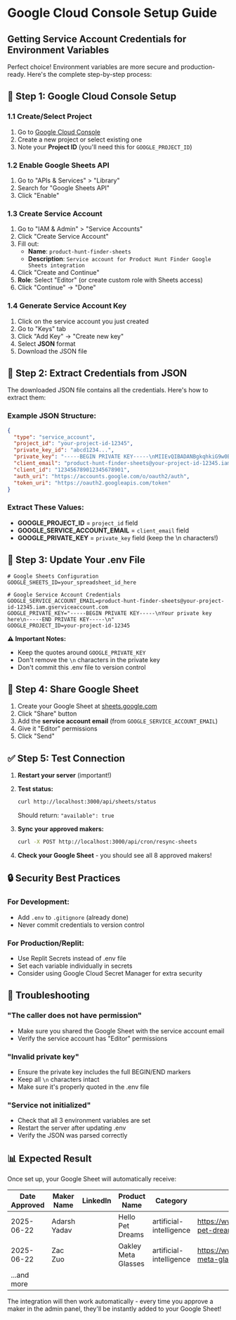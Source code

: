 # Google Cloud Console Setup Guide
## Getting Service Account Credentials for Environment Variables

Perfect choice! Environment variables are more secure and production-ready. Here's the complete step-by-step process:

## 🔧 **Step 1: Google Cloud Console Setup**

### 1.1 Create/Select Project
1. Go to [Google Cloud Console](https://console.cloud.google.com/)
2. Create a new project or select existing one
3. Note your **Project ID** (you'll need this for `GOOGLE_PROJECT_ID`)

### 1.2 Enable Google Sheets API
1. Go to "APIs & Services" > "Library"
2. Search for "Google Sheets API"
3. Click "Enable"

### 1.3 Create Service Account
1. Go to "IAM & Admin" > "Service Accounts"
2. Click "Create Service Account"
3. Fill out:
   - **Name**: `product-hunt-finder-sheets`
   - **Description**: `Service account for Product Hunt Finder Google Sheets integration`
4. Click "Create and Continue"
5. **Role**: Select "Editor" (or create custom role with Sheets access)
6. Click "Continue" → "Done"

### 1.4 Generate Service Account Key
1. Click on the service account you just created
2. Go to "Keys" tab
3. Click "Add Key" → "Create new key"
4. Select **JSON** format
5. Download the JSON file

## 🔑 **Step 2: Extract Credentials from JSON**

The downloaded JSON file contains all the credentials. Here's how to extract them:

### Example JSON Structure:
```json
{
  "type": "service_account",
  "project_id": "your-project-id-12345",
  "private_key_id": "abcd1234...",
  "private_key": "-----BEGIN PRIVATE KEY-----\nMIIEvQIBADANBgkqhkiG9w0BAQEFAASCBKcwggSjAgEAAoIBAQC...\n-----END PRIVATE KEY-----\n",
  "client_email": "product-hunt-finder-sheets@your-project-id-12345.iam.gserviceaccount.com",
  "client_id": "123456789012345678901",
  "auth_uri": "https://accounts.google.com/o/oauth2/auth",
  "token_uri": "https://oauth2.googleapis.com/token"
}
```

### Extract These Values:
- **GOOGLE_PROJECT_ID** = `project_id` field
- **GOOGLE_SERVICE_ACCOUNT_EMAIL** = `client_email` field  
- **GOOGLE_PRIVATE_KEY** = `private_key` field (keep the \n characters!)

## 📝 **Step 3: Update Your .env File**

```env
# Google Sheets Configuration
GOOGLE_SHEETS_ID=your_spreadsheet_id_here

# Google Service Account Credentials
GOOGLE_SERVICE_ACCOUNT_EMAIL=product-hunt-finder-sheets@your-project-id-12345.iam.gserviceaccount.com
GOOGLE_PRIVATE_KEY="-----BEGIN PRIVATE KEY-----\nYour private key here\n-----END PRIVATE KEY-----\n"
GOOGLE_PROJECT_ID=your-project-id-12345
```

**⚠️ Important Notes:**
- Keep the quotes around `GOOGLE_PRIVATE_KEY`
- Don't remove the `\n` characters in the private key
- Don't commit this .env file to version control

## 🔗 **Step 4: Share Google Sheet**

1. Create your Google Sheet at [sheets.google.com](https://sheets.google.com)
2. Click "Share" button
3. Add the **service account email** (from `GOOGLE_SERVICE_ACCOUNT_EMAIL`)
4. Give it "Editor" permissions
5. Click "Send"

## ✅ **Step 5: Test Connection**

1. **Restart your server** (important!)
2. **Test status:**
   ```bash
   curl http://localhost:3000/api/sheets/status
   ```
   Should return: `"available": true`

3. **Sync your approved makers:**
   ```bash
   curl -X POST http://localhost:3000/api/cron/resync-sheets
   ```

4. **Check your Google Sheet** - you should see all 8 approved makers!

## 🔒 **Security Best Practices**

### For Development:
- Add `.env` to `.gitignore` (already done)
- Never commit credentials to version control

### For Production/Replit:
- Use Replit Secrets instead of .env file
- Set each variable individually in secrets
- Consider using Google Cloud Secret Manager for extra security

## 🚨 **Troubleshooting**

### "The caller does not have permission"
- Make sure you shared the Google Sheet with the service account email
- Verify the service account has "Editor" permissions

### "Invalid private key"
- Ensure the private key includes the full BEGIN/END markers
- Keep all `\n` characters intact
- Make sure it's properly quoted in the .env file

### "Service not initialized"
- Check that all 3 environment variables are set
- Restart the server after updating .env
- Verify the JSON was parsed correctly

## 📊 **Expected Result**

Once set up, your Google Sheet will automatically receive:

| Date Approved | Maker Name | LinkedIn | Product Name | Category | Product Hunt Link |
|---------------|------------|----------|--------------|----------|-------------------|
| 2025-06-22 | Adarsh Yadav | | Hello Pet Dreams | artificial-intelligence | https://www.producthunt.com/posts/hello-pet-dreams |
| 2025-06-22 | Zac Zuo | | Oakley Meta Glasses | artificial-intelligence | https://www.producthunt.com/posts/oakley-meta-glasses |
| ...and more |

The integration will then work automatically - every time you approve a maker in the admin panel, they'll be instantly added to your Google Sheet!
